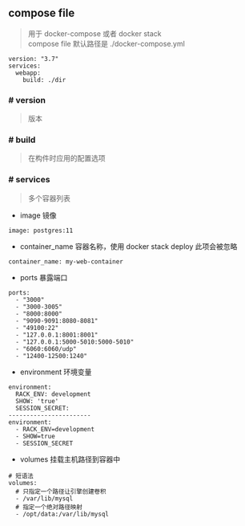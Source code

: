 ## compose file 
> 用于 docker-compose 或者 docker stack  
> compose file 默认路径是 ./docker-compose.yml
```
version: "3.7"
services:
  webapp:
    build: ./dir
```
### # version
> 版本
### # build
> 在构件时应用的配置选项
### # services
> 多个容器列表
- image
镜像
```
image: postgres:11
```
- container_name
容器名称，使用 docker stack deploy 此项会被忽略
```
container_name: my-web-container
```
- ports
暴露端口
```
ports:
  - "3000"
  - "3000-3005"
  - "8000:8000"
  - "9090-9091:8080-8081"
  - "49100:22"
  - "127.0.0.1:8001:8001"
  - "127.0.0.1:5000-5010:5000-5010"
  - "6060:6060/udp"
  - "12400-12500:1240"
```
- environment
环境变量
```
environment:
  RACK_ENV: development
  SHOW: 'true'
  SESSION_SECRET:
-----------------------
environment:
  - RACK_ENV=development
  - SHOW=true
  - SESSION_SECRET
```
- volumes
挂载主机路径到容器中
```
# 短语法
volumes:
  # 只指定一个路径让引擎创建卷积
  - /var/lib/mysql
  # 指定一个绝对路径映射
  - /opt/data:/var/lib/mysql
```